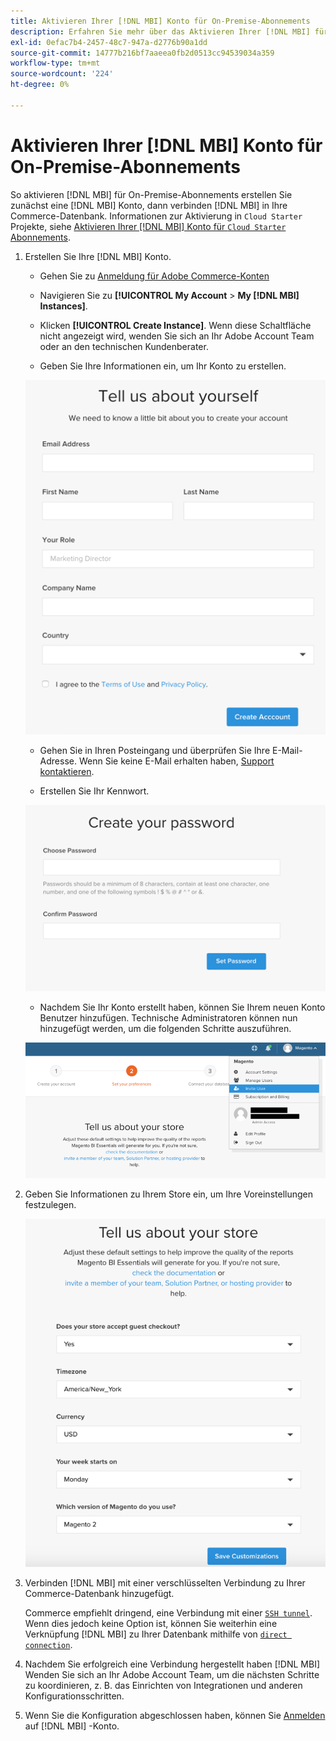 ```yaml
---
title: Aktivieren Ihrer [!DNL MBI] Konto für On-Premise-Abonnements
description: Erfahren Sie mehr über das Aktivieren Ihrer [!DNL MBI] für On-Premise-Abonnements.
exl-id: 0efac7b4-2457-48c7-947a-d2776b90a1dd
source-git-commit: 14777b216bf7aaeea0fb2d0513cc94539034a359
workflow-type: tm+mt
source-wordcount: '224'
ht-degree: 0%

---
```


# Aktivieren Ihrer [!DNL MBI] Konto für On-Premise-Abonnements

So aktivieren [!DNL MBI] für On-Premise-Abonnements erstellen Sie zunächst eine [!DNL MBI] Konto, dann verbinden [!DNL MBI] in Ihre Commerce-Datenbank. Informationen zur Aktivierung in `Cloud Starter` Projekte, siehe [Aktivieren Ihrer [!DNL MBI] Konto für `Cloud Starter` Abonnements](../getting-started/cloud-activation.md).

1. Erstellen Sie Ihre [!DNL MBI] Konto.

   - Gehen Sie zu [Anmeldung für Adobe Commerce-Konten](https://account.magento.com/customer/account/login)

   - Navigieren Sie zu **[!UICONTROL My Account** > **My [!DNL MBI] Instances]**.

   - Klicken **[!UICONTROL Create Instance]**. Wenn diese Schaltfläche nicht angezeigt wird, wenden Sie sich an Ihr Adobe Account Team oder an den technischen Kundenberater.

   - Geben Sie Ihre Informationen ein, um Ihr Konto zu erstellen.

   ![](../assets/create-account-2.png)

   - Gehen Sie in Ihren Posteingang und überprüfen Sie Ihre E-Mail-Adresse. Wenn Sie keine E-Mail erhalten haben, [Support kontaktieren](https://experienceleague.adobe.com/docs/commerce-knowledge-base/kb/troubleshooting/miscellaneous/mbi-service-policies.html?lang=en).

   - Erstellen Sie Ihr Kennwort.

   ![](../assets/create-account-4.png)

   - Nachdem Sie Ihr Konto erstellt haben, können Sie Ihrem neuen Konto Benutzer hinzufügen. Technische Administratoren können nun hinzugefügt werden, um die folgenden Schritte auszuführen.

   ![](../assets/create-account-5.png)

1. Geben Sie Informationen zu Ihrem Store ein, um Ihre Voreinstellungen festzulegen.

   ![](../assets/create-account-6.png)

1. Verbinden [!DNL MBI] mit einer verschlüsselten Verbindung zu Ihrer Commerce-Datenbank hinzugefügt.

   Commerce empfiehlt dringend, eine Verbindung mit einer [`SSH tunnel`](../data-analyst/importing-data/integrations/mysql-via-ssh-tunnel.md). Wenn dies jedoch keine Option ist, können Sie weiterhin eine Verknüpfung [!DNL MBI] zu Ihrer Datenbank mithilfe von [`direct connection`](../data-analyst/importing-data/integrations/mysql-via-a-direct-connection.md).

1. Nachdem Sie erfolgreich eine Verbindung hergestellt haben [!DNL MBI] Wenden Sie sich an Ihr Adobe Account Team, um die nächsten Schritte zu koordinieren, z. B. das Einrichten von Integrationen und anderen Konfigurationsschritten.

1. Wenn Sie die Konfiguration abgeschlossen haben, können Sie [Anmelden](../getting-started/sign-in.md) auf [!DNL MBI] -Konto.
